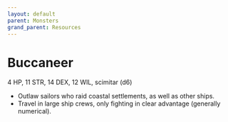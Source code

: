 ```yaml
---
layout: default
parent: Monsters
grand_parent: Resources
---
```


# Buccaneer

4 HP, 11 STR, 14 DEX, 12 WIL, scimitar (d6)

- Outlaw sailors who raid coastal settlements, as well as other ships.
- Travel in large ship crews, only fighting in clear advantage (generally numerical).
